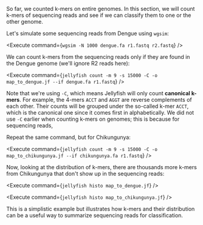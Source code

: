 <script>
import Alert from "$components/Alert.svelte";
import Execute from "$components/Execute.svelte";
</script>

So far, we counted k-mers on entire genomes. In this section, we will count k-mers of sequencing reads and see if we can classify them to one or the other genome.

Let's simulate some sequencing reads from Dengue using `wgsim`:

<Execute command={`wgsim -N 1000 dengue.fa r1.fastq r2.fastq`} />

We can count k-mers from the sequencing reads only if they are found in the Dengue genome (we'll ignore R2 reads here):

<Execute command={`jellyfish count -m 9 -s 15000 -C -o map_to_dengue.jf --if dengue.fa r1.fastq`} />

Note that we're using `-C`, which means Jellyfish will only count **canonical k-mers**. For example, the 4-mers `ACCT` and `AGGT` are reverse complements of each other. Their counts will be grouped under the so-called k-mer `ACCT`, which is the canonical one since it comes first in alphabetically. We did not use `-C` earlier when counting k-mers on genomes; this is because for sequencing reads, 

Repeat the same command, but for Chikungunya:

<Execute command={`jellyfish count -m 9 -s 15000 -C -o map_to_chikungunya.jf --if chikungunya.fa r1.fastq`} />

Now, looking at the distribution of k-mers, there are thousands more k-mers from Chikungunya that don't show up in the sequencing reads:

<Execute command={`jellyfish histo map_to_dengue.jf`} />

<Execute command={`jellyfish histo map_to_chikungunya.jf`} />

This is a simplistic example but illustrates how k-mers and their distribution can be a useful way to summarize sequencing reads for classification.
